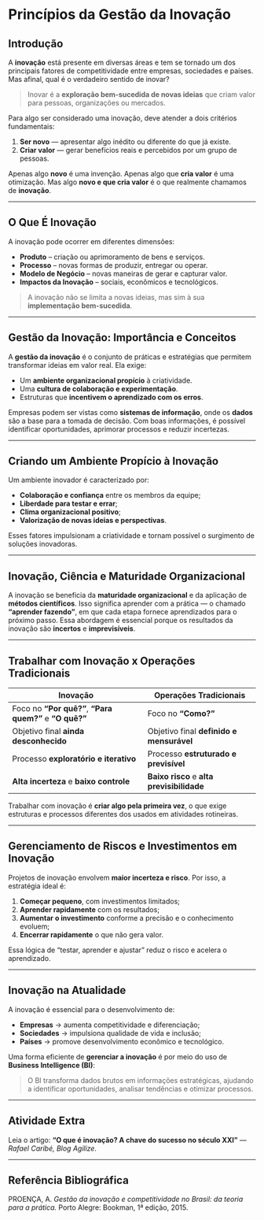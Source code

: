 # Princípios da Gestão da Inovação

## Introdução

A **inovação** está presente em diversas áreas e tem se tornado um dos principais fatores de competitividade entre empresas, sociedades e países.
Mas afinal, qual é o verdadeiro sentido de inovar?

> Inovar é a **exploração bem-sucedida de novas ideias** que criam valor para pessoas, organizações ou mercados.

Para algo ser considerado uma inovação, deve atender a dois critérios fundamentais:

1. **Ser novo** — apresentar algo inédito ou diferente do que já existe.
2. **Criar valor** — gerar benefícios reais e percebidos por um grupo de pessoas.

Apenas algo **novo** é uma invenção.
Apenas algo que **cria valor** é uma otimização.
Mas algo **novo e que cria valor** é o que realmente chamamos de **inovação**.

---

## O Que É Inovação

A inovação pode ocorrer em diferentes dimensões:

* **Produto** – criação ou aprimoramento de bens e serviços.
* **Processo** – novas formas de produzir, entregar ou operar.
* **Modelo de Negócio** – novas maneiras de gerar e capturar valor.
* **Impactos da Inovação** – sociais, econômicos e tecnológicos.

> A inovação não se limita a novas ideias, mas sim à sua **implementação bem-sucedida**.

---

## Gestão da Inovação: Importância e Conceitos

A **gestão da inovação** é o conjunto de práticas e estratégias que permitem transformar ideias em valor real.
Ela exige:

* Um **ambiente organizacional propício** à criatividade.
* Uma **cultura de colaboração e experimentação**.
* Estruturas que **incentivem o aprendizado com os erros**.

Empresas podem ser vistas como **sistemas de informação**, onde os **dados** são a base para a tomada de decisão.
Com boas informações, é possível identificar oportunidades, aprimorar processos e reduzir incertezas.

---

## Criando um Ambiente Propício à Inovação

Um ambiente inovador é caracterizado por:

* **Colaboração e confiança** entre os membros da equipe;
* **Liberdade para testar e errar**;
* **Clima organizacional positivo**;
* **Valorização de novas ideias e perspectivas**.

Esses fatores impulsionam a criatividade e tornam possível o surgimento de soluções inovadoras.

---

## Inovação, Ciência e Maturidade Organizacional

A inovação se beneficia da **maturidade organizacional** e da aplicação de **métodos científicos**.
Isso significa aprender com a prática — o chamado **“aprender fazendo”**, em que cada etapa fornece aprendizados para o próximo passo.
Essa abordagem é essencial porque os resultados da inovação são **incertos** e **imprevisíveis**.

---

## Trabalhar com Inovação x Operações Tradicionais

| Inovação                                                | Operações Tradicionais                     |
| ------------------------------------------------------- | ------------------------------------------ |
| Foco no **“Por quê?”**, **“Para quem?”** e **“O quê?”** | Foco no **“Como?”**                        |
| Objetivo final **ainda desconhecido**                   | Objetivo final **definido e mensurável**   |
| Processo **exploratório e iterativo**                   | Processo **estruturado e previsível**      |
| **Alta incerteza** e **baixo controle**                 | **Baixo risco** e **alta previsibilidade** |

Trabalhar com inovação é **criar algo pela primeira vez**, o que exige estruturas e processos diferentes dos usados em atividades rotineiras.

---

## Gerenciamento de Riscos e Investimentos em Inovação

Projetos de inovação envolvem **maior incerteza e risco**.
Por isso, a estratégia ideal é:

1. **Começar pequeno**, com investimentos limitados;
2. **Aprender rapidamente** com os resultados;
3. **Aumentar o investimento** conforme a precisão e o conhecimento evoluem;
4. **Encerrar rapidamente** o que não gera valor.

Essa lógica de “testar, aprender e ajustar” reduz o risco e acelera o aprendizado.

---

## Inovação na Atualidade

A inovação é essencial para o desenvolvimento de:

* **Empresas** → aumenta competitividade e diferenciação;
* **Sociedades** → impulsiona qualidade de vida e inclusão;
* **Países** → promove desenvolvimento econômico e tecnológico.

Uma forma eficiente de **gerenciar a inovação** é por meio do uso de **Business Intelligence (BI)**:

> O BI transforma dados brutos em informações estratégicas, ajudando a identificar oportunidades, analisar tendências e otimizar processos.

---

## Atividade Extra

Leia o artigo:
**“O que é inovação? A chave do sucesso no século XXI”** — *Rafael Caribé, Blog Agilize.*

---

## Referência Bibliográfica

PROENÇA, A. *Gestão da inovação e competitividade no Brasil: da teoria para a prática.*
Porto Alegre: Bookman, 1ª edição, 2015.
